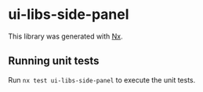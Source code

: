 # ui-libs-side-panel

This library was generated with [Nx](https://nx.dev).

## Running unit tests

Run `nx test ui-libs-side-panel` to execute the unit tests.
